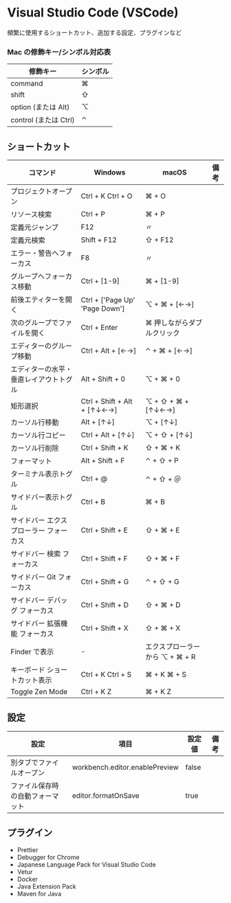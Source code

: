 # Visual Studio Code (VSCode)

頻繁に使用するショートカット、追加する設定、プラグインなど

### Mac の修飾キー/シンボル対応表

| 修飾キー              | シンボル |
| --------------------- | -------- |
| command               | ⌘        |
| shift                 | ⇧        |
| option (または Alt)   | ⌥        |
| control (または Ctrl) | ⌃        |

## ショートカット

| コマンド                               | Windows                        | macOS                          | 備考 |
| -------------------------------------- | ------------------------------ | ------------------------------ | ---- |
| プロジェクトオープン                   | Ctrl + K Ctrl + O              | ⌘ + O                          |      |
| リソース検索                           | Ctrl + P                       | ⌘ + P                          |      |
| 定義元ジャンプ                         | F12                            | 〃                             |      |
| 定義元検索                             | Shift + F12                    | ⇧ + F12                        |      |
| エラー・警告へフォーカス               | F8                             | 〃                             |      |
| グループへフォーカス移動               | Ctrl + [1-9]                   | ⌘ + [1-9]                      |      |
| 前後エティターを開く                   | Ctrl + ['Page Up' 'Page Down'] | ⌥ + ⌘ + [←→]                   |      |
| 次のグループでファイルを開く           | Ctrl + Enter                   | ⌘ 押しながらダブルクリック     |      |
| エディターのグループ移動               | Ctrl + Alt + [←→]              | ⌃ + ⌘ + [←→]                   |      |
| エディターの水平・垂直レイアウトトグル | Alt + Shift + 0                | ⌥ + ⌘ + 0                      |      |
| 矩形選択                               | Ctrl + Shift + Alt + [↑↓←→]    | ⌥ + ⇧ + ⌘ + [↑↓←→]             |      |
| カーソル行移動                         | Alt + [↑↓]                     | ⌥ + [↑↓]                       |      |
| カーソル行コピー                       | Ctrl + Alt + [↑↓]              | ⌥ + ⇧ + [↑↓]                   |      |
| カーソル行削除                         | Ctrl + Shift + K               | ⇧ + ⌘ + K                      |      |
| フォーマット                           | Alt + Shift + F                | ⌃ + ⇧ + P                      |      |
| ターミナル表示トグル                   | Ctrl + @                       | ⌃ + ⇧ + ＠                     |      |
| サイドバー表示トグル                   | Ctrl + B                       | ⌘ + B                          |      |
| サイドバー エクスプローラー フォーカス | Ctrl + Shift + E               | ⇧ + ⌘ + E                      |      |
| サイドバー 検索 フォーカス             | Ctrl + Shift + F               | ⇧ + ⌘ + F                      |      |
| サイドバー Git フォーカス              | Ctrl + Shift + G               | ⌃ + ⇧ + G                      |      |
| サイドバー デバッグ フォーカス         | Ctrl + Shift + D               | ⇧ + ⌘ + D                      |      |
| サイドバー 拡張機能 フォーカス         | Ctrl + Shift + X               | ⇧ + ⌘ + X                      |      |
| Finder で表示                          | -                              | エクスプローラーから ⌥ + ⌘ + R |      |
| キーボード ショートカット表示          | Ctrl + K Ctrl + S              | ⌘ + K ⌘ + S                    |      |
| Toggle Zen Mode                        | Ctrl + K Z                     | ⌘ + K Z                        |      |

## 設定

| 設定                             | 項目                           | 設定値 | 備考 |
| -------------------------------- | ------------------------------ | ------ | ---- |
| 別タブでファイルオープン         | workbench.editor.enablePreview | false  |
| ファイル保存時の自動フォーマット | editor.formatOnSave            | true   |

## プラグイン

- Prettier
- Debugger for Chrome
- Japanese Language Pack for Visual Studio Code
- Vetur
- Docker
- Java Extension Pack
- Maven for Java
